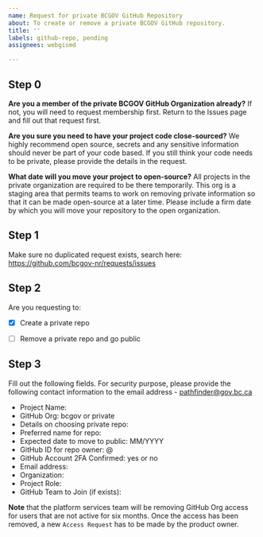 ```yaml
---
name: Request for private BCGOV GitHub Repository
about: To create or remove a private BCGOV GitHub repository.
title: ''
labels: github-repo, pending
assignees: webgismd

---
```


## Step 0

**Are you a member of the private BCGOV GitHub Organization already?**
If not, you will need to request membership first. Return to the Issues page and fill out that request first.

**Are you sure you need to have your project code close-sourced?**
We highly recommend open source, secrets and any sensitive information should never be part of your code based. If you still think your code needs to be private, please provide the details in the request.

**What date will you move your project to open-source?**
All projects in the private organization are required to be there temporarily. This org is a staging area that permits teams to work on removing private information so that it can be made open-source at a later time. Please include a firm date by which you will move your repository to the open organization.

## Step 1
Make sure no duplicated request exists, search here:
https://github.com/bcgov-nr/requests/issues


## Step 2
Are you requesting to:
- [x] Create a private repo
- [ ] Remove a private repo and go public


## Step 3
Fill out the following fields. For security purpose, please provide the following contact information to the email address - pathfinder@gov.bc.ca

* Project Name: 
* GitHub Org: bcgov or private
* Details on choosing private repo: 
* Preferred name for repo: 
* Expected date to move to public: MM/YYYY
* GitHub ID for repo owner: @
* GitHub Account 2FA Confirmed: yes or no
* Email address: 
* Organization: 
* Project Role: 
* GitHub Team to Join (if exists): 


**Note** that the platform services team will be removing GitHub Org access for users that are not active for six months. Once the access has been removed, a new `Access Request` has to be made by the product owner.
